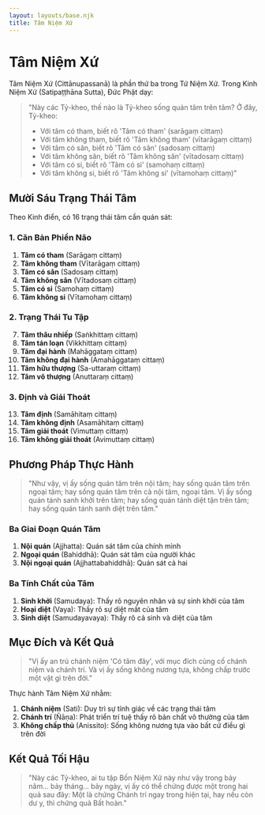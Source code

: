 ```yaml
---
layout: layouts/base.njk
title: Tâm Niệm Xứ
---
```

# Tâm Niệm Xứ

Tâm Niệm Xứ (Cittānupassanā) là phần thứ ba trong Tứ Niệm Xứ. Trong Kinh Niệm Xứ (Satipaṭṭhāna Sutta), Đức Phật dạy:

> "Này các Tỷ-kheo, thế nào là Tỷ-kheo sống quán tâm trên tâm? Ở đây, Tỷ-kheo:
> - Với tâm có tham, biết rõ 'Tâm có tham' (sarāgaṃ cittaṃ)
> - Với tâm không tham, biết rõ 'Tâm không tham' (vītarāgaṃ cittaṃ)
> - Với tâm có sân, biết rõ 'Tâm có sân' (sadosaṃ cittaṃ)
> - Với tâm không sân, biết rõ 'Tâm không sân' (vītadosaṃ cittaṃ)
> - Với tâm có si, biết rõ 'Tâm có si' (samohaṃ cittaṃ)
> - Với tâm không si, biết rõ 'Tâm không si' (vītamohaṃ cittaṃ)"

## Mười Sáu Trạng Thái Tâm

Theo Kinh điển, có 16 trạng thái tâm cần quán sát:

### 1. Căn Bản Phiền Não
1. **Tâm có tham** (Sarāgaṃ cittaṃ)
2. **Tâm không tham** (Vītarāgaṃ cittaṃ)
3. **Tâm có sân** (Sadosaṃ cittaṃ)
4. **Tâm không sân** (Vītadosaṃ cittaṃ)
5. **Tâm có si** (Samohaṃ cittaṃ)
6. **Tâm không si** (Vītamohaṃ cittaṃ)

### 2. Trạng Thái Tu Tập
7. **Tâm thâu nhiếp** (Saṅkhittaṃ cittaṃ)
8. **Tâm tán loạn** (Vikkhittaṃ cittaṃ)
9. **Tâm đại hành** (Mahāggataṃ cittaṃ)
10. **Tâm không đại hành** (Amahāggataṃ cittaṃ)
11. **Tâm hữu thượng** (Sa-uttaraṃ cittaṃ)
12. **Tâm vô thượng** (Anuttaraṃ cittaṃ)

### 3. Định và Giải Thoát
13. **Tâm định** (Samāhitaṃ cittaṃ)
14. **Tâm không định** (Asamāhitaṃ cittaṃ)
15. **Tâm giải thoát** (Vimuttaṃ cittaṃ)
16. **Tâm không giải thoát** (Avimuttaṃ cittaṃ)

## Phương Pháp Thực Hành

> "Như vậy, vị ấy sống quán tâm trên nội tâm; hay sống quán tâm trên ngoại tâm; hay sống quán tâm trên cả nội tâm, ngoại tâm. Vị ấy sống quán tánh sanh khởi trên tâm; hay sống quán tánh diệt tận trên tâm; hay sống quán tánh sanh diệt trên tâm."

### Ba Giai Đoạn Quán Tâm
1. **Nội quán** (Ajjhatta): Quán sát tâm của chính mình
2. **Ngoại quán** (Bahiddhā): Quán sát tâm của người khác
3. **Nội ngoại quán** (Ajjhattabahiddhā): Quán sát cả hai

### Ba Tính Chất của Tâm
1. **Sinh khởi** (Samudaya): Thấy rõ nguyên nhân và sự sinh khởi của tâm
2. **Hoại diệt** (Vaya): Thấy rõ sự diệt mất của tâm
3. **Sinh diệt** (Samudayavaya): Thấy rõ cả sinh và diệt của tâm

## Mục Đích và Kết Quả

> "Vị ấy an trú chánh niệm 'Có tâm đây', với mục đích củng cố chánh niệm và chánh trí. Và vị ấy sống không nương tựa, không chấp trước một vật gì trên đời."

Thực hành Tâm Niệm Xứ nhằm:
1. **Chánh niệm** (Sati): Duy trì sự tỉnh giác về các trạng thái tâm
2. **Chánh trí** (Ñāṇa): Phát triển trí tuệ thấy rõ bản chất vô thường của tâm
3. **Không chấp thủ** (Anissito): Sống không nương tựa vào bất cứ điều gì trên đời

## Kết Quả Tối Hậu

> "Này các Tỷ-kheo, ai tu tập Bốn Niệm Xứ này như vậy trong bảy năm... bảy tháng... bảy ngày, vị ấy có thể chứng được một trong hai quả sau đây: Một là chứng Chánh trí ngay trong hiện tại, hay nếu còn dư y, thì chứng quả Bất hoàn."
